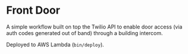 # Front Door
A simple workflow built on top the Twilio API to enable door access (via auth codes generated out of band) through a building intercom.

Deployed to AWS Lambda (`bin/deploy`).
